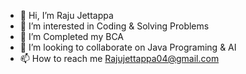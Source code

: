 - 👋 Hi, I’m Raju Jettappa
- 👀 I’m interested in Coding & Solving Problems
- 🌱 I’m Completed my BCA
- 💞️ I’m looking to collaborate on Java Programing & AI 
- 📫 How to reach me Rajujettappa04@gmail.com 

<!---
04Raju/04Raju is a ✨ special ✨ repository because its `README.md` (this file) appears on your GitHub profile.
You can click the Preview link to take a look at your changes.
--->
